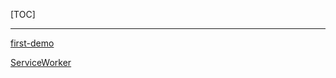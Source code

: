 [TOC]

--------------

[first-demo](https://lwl0812.github.io/https-demos/first-demo.html)   

[ServiceWorker](https://lwl0812.github.io/https-demos/sw-test/index.html)